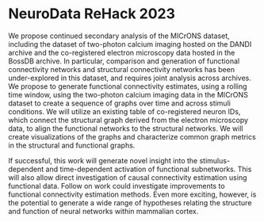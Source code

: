 # NeuroData ReHack 2023

We propose continued secondary analysis of the MICrONS dataset, including the dataset of two-photon calcium imaging hosted on the DANDI archive and the co-registered electron microscopy data hosted in the BossDB archive. In particular, comparison and generation of functional connectivity networks and structural connectivity networks has been under-explored in this dataset, and requires joint analysis across archives. We propose to generate functional connectivity estimates, using a rolling time window, using the two-photon calcium imaging data in the MICrONS dataset to create a sequence of graphs over time and across stimuli conditions. We will utilize an existing table of co-registered neuron IDs, which connect the structural graph derived from the electron microscopy data, to align the functional networks to the structural networks. We will create visualizations of the graphs and characterize common graph metrics in the structural and functional graphs.

If successful, this work will generate novel insight into the stimulus-dependent and time-dependent activation of functional subnetworks. This will also allow direct investigation of causal connectivity estimation using functional data. Follow on work could investigate improvements to functional connectivity estimation methods. Even more exciting, however, is the potential to generate a wide range of hypotheses relating the structure and function of neural networks within mammalian cortex.

